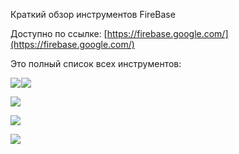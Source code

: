 Краткий обзор инструментов FireBase

Доступно по ссылке: [https://firebase.google.com/](https://firebase.google.com/)

Это полный список всех инструментов:

![](https://ucarecdn.com/3cbc4081-09dc-4024-bdc7-98d93904329f/)![](data:image/gif;base64,R0lGODlhAQABAPABAP///wAAACH5BAEKAAAALAAAAAABAAEAAAICRAEAOw== "Click and drag to move")![](https://ucarecdn.com/76d1ab7f-8526-487c-a3cc-4734f5c227c1/)![](data:image/gif;base64,R0lGODlhAQABAPABAP///wAAACH5BAEKAAAALAAAAAABAAEAAAICRAEAOw== "Click and drag to move")

![](https://ucarecdn.com/023d1fac-69ca-4ede-8c46-6777fb1c67fe/)![](data:image/gif;base64,R0lGODlhAQABAPABAP///wAAACH5BAEKAAAALAAAAAABAAEAAAICRAEAOw== "Click and drag to move")

![](https://ucarecdn.com/e4052d42-8e8d-4c78-9102-68767a4f4c1a/)![](data:image/gif;base64,R0lGODlhAQABAPABAP///wAAACH5BAEKAAAALAAAAAABAAEAAAICRAEAOw== "Click and drag to move")

![](https://ucarecdn.com/45ad3020-347b-42a9-89cf-1af23e3f56f9/)![](data:image/gif;base64,R0lGODlhAQABAPABAP///wAAACH5BAEKAAAALAAAAAABAAEAAAICRAEAOw== "Click and drag to move")

